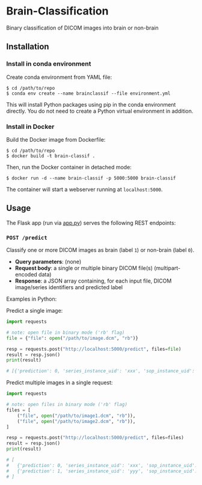# Brain-Classification

Binary classification of DICOM images into brain or non-brain

## Installation

### Install in conda environment

Create conda environment from YAML file:

```shell
$ cd /path/to/repo
$ conda env create --name brainclassif --file environment.yml
```

This will install Python packages using pip in the conda environment directly.
You do not need to create a Python virtual environment in addition.

### Install in Docker

Build the Docker image from Dockerfile:

```shell
$ cd /path/to/repo
$ docker build -t brain-classif .
```

Then, run the Docker container in detached mode:

```shell
$ docker run -d --name brain-classif -p 5000:5000 brain-classif
```

The container will start a webserver running at `localhost:5000`.

## Usage

The Flask app (run via [app.py](app.py)) serves the following REST endpoints:

### `POST /predict`

Classify one or more DICOM images as brain (label `1`) or non-brain (label `0`).

- **Query parameters**: (none)
- **Request body**: a single or multiple binary DICOM file(s) (multipart-encoded data)
- **Response**: a JSON array containing, for each input file, DICOM image/series identifiers and predicted label

Examples in Python:

Predict a single image:

```python
import requests

# note: open file in binary mode ('rb' flag)
file = {"file": open("/path/to/image.dcm", "rb")}

resp = requests.post("http://localhost:5000/predict", files=file)
result = resp.json()
print(result)

# [{'prediction': 0, 'series_instance_uid': 'xxx', 'sop_instance_uid': 'xxx'}]
```

Predict multiple images in a single request:

```python
import requests

# note: open files in binary mode ('rb' flag)
files = [
    ("file", open("/path/to/image1.dcm", "rb")),
    ("file", open("/path/to/image2.dcm", "rb")),
]

resp = requests.post("http://localhost:5000/predict", files=files)
result = resp.json()
print(result)

# [
#   {'prediction': 0, 'series_instance_uid': 'xxx', 'sop_instance_uid': 'xxx'},
#   {'prediction': 1, 'series_instance_uid': 'yyy', 'sop_instance_uid': 'yyy'}
# ]
```


